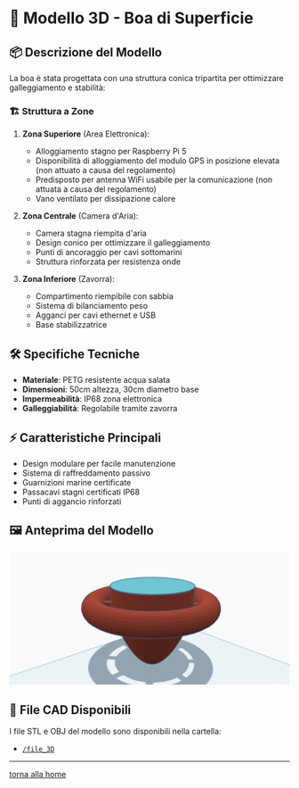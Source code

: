 # 🛟 Modello 3D - Boa di Superficie

## 📦 Descrizione del Modello

La boa è stata progettata con una struttura conica tripartita per ottimizzare galleggiamento e stabilità:

### 🏗️ Struttura a Zone

1. **Zona Superiore** (Area Elettronica):
   - Alloggiamento stagno per Raspberry Pi 5
   - Disponibilità di alloggiamento del modulo GPS in posizione elevata (non attuato a causa del regolamento)
   - Predisposto per antenna WiFi usabile per la comunicazione (non attuata a causa del regolamento)
   - Vano ventilato per dissipazione calore

2. **Zona Centrale** (Camera d'Aria):
   - Camera stagna riempita d'aria
   - Design conico per ottimizzare il galleggiamento
   - Punti di ancoraggio per cavi sottomarini
   - Struttura rinforzata per resistenza onde

3. **Zona Inferiore** (Zavorra):
   - Compartimento riempibile con sabbia
   - Sistema di bilanciamento peso
   - Agganci per cavi ethernet e USB
   - Base stabilizzatrice

## 🛠️ Specifiche Tecniche

- **Materiale**: PETG resistente acqua salata
- **Dimensioni**: 50cm altezza, 30cm diametro base
- **Impermeabilità**: IP68 zona elettronica
- **Galleggiabilità**: Regolabile tramite zavorra

## ⚡ Caratteristiche Principali

- Design modulare per facile manutenzione
- Sistema di raffreddamento passivo
- Guarnizioni marine certificate
- Passacavi stagni certificati IP68
- Punti di aggancio rinforzati

## 🖼️ Anteprima del Modello

![Modello 3D Boa](image.png)

## 📁 File CAD Disponibili

I file STL e OBJ del modello sono disponibili nella cartella:
- [`/file_3D`](file_3D/boa.stl)

---

[torna alla home](../../../README.md)
